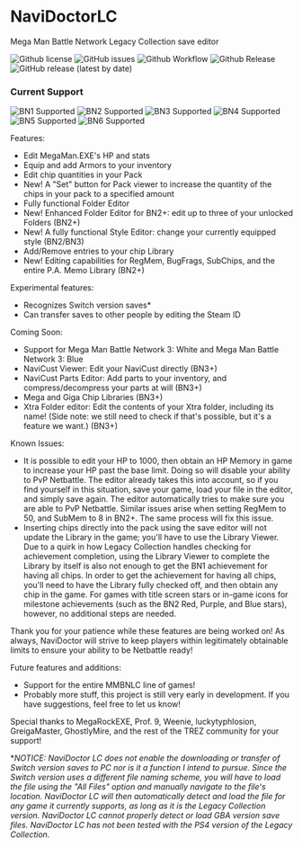 # NaviDoctorLC
Mega Man Battle Network Legacy Collection save editor

![Github license](https://img.shields.io/github/license/functionFox/NaviDoctorLC?style=plastic)
![GitHub issues](https://img.shields.io/github/issues/functionFox/NaviDoctorLC?style=plastic&logo=github)
![Github Workflow](https://img.shields.io/github/actions/workflow/status/functionFox/NaviDoctorLC/ci.yml?style=plastic&logo=github)
![Github Release](https://img.shields.io/github/v/release/functionFox/NaviDoctorLC?style=plastic&logo=github)
![GitHub release (latest by date)](https://img.shields.io/github/downloads/functionFox/NaviDoctorLC/latest/total?style=plastic&logo=github)

### Current Support
![BN1 Supported](https://img.shields.io/badge/Battle_Network_1-✓-green?style=plastic&logo=steam)
![BN2 Supported](https://img.shields.io/badge/Battle_Network_2-✓-green?style=plastic&logo=steam)
![BN3 Supported](https://img.shields.io/badge/Battle_Network_3-✕-red?style=plastic&logo=steam)
![BN4 Supported](https://img.shields.io/badge/Battle_Network_4-✕-red?style=plastic&logo=steam)
![BN5 Supported](https://img.shields.io/badge/Battle_Network_5-✕-red?style=plastic&logo=steam)
![BN6 Supported](https://img.shields.io/badge/Battle_Network_6-✕-red?style=plastic&logo=steam)

Features:

- Edit MegaMan.EXE's HP and stats
- Equip and add Armors to your inventory
- Edit chip quantities in your Pack
- New! A "Set" button for Pack viewer to increase the quantity of the chips in your pack to a specified amount
- Fully functional Folder Editor
- New! Enhanced Folder Editor for BN2+: edit up to three of your unlocked Folders (BN2+)
- New! A fully functional Style Editor: change your currently equipped style (BN2/BN3)
- Add/Remove entries to your chip Library
- New! Editing capabilities for RegMem, BugFrags, SubChips, and the entire P.A. Memo Library (BN2+)

Experimental features:

- Recognizes Switch version saves*
- Can transfer saves to other people by editing the Steam ID

Coming Soon:

- Support for Mega Man Battle Network 3: White and Mega Man Battle Network 3: Blue
- NaviCust Viewer: Edit your NaviCust directly (BN3+)
- NaviCust Parts Editor: Add parts to your inventory, and compress/decompress your parts at will (BN3+)
- Mega and Giga Chip Libraries (BN3+)
- Xtra Folder editor: Edit the contents of your Xtra folder, including its name! (Side note: we still need to check if that's possible, but it's a feature we want.) (BN3+)

Known Issues:

- It is possible to edit your HP to 1000, then obtain an HP Memory in game to increase your HP past the base limit. Doing so will disable your ability to PvP Netbattle. The editor already takes this into account, so if you find yourself in this situation, save your game, load your file in the editor, and simply save again. The editor automatically tries to make sure you are able to PvP Netbattle. Similar issues arise when setting RegMem to 50, and SubMem to 8 in BN2+. The same process will fix this issue.
- Inserting chips directly into the pack using the save editor will not update the Library in the game; you'll have to use the Library Viewer. Due to a quirk in how Legacy Collection handles checking for achievement completion, using the Library Viewer to complete the Library by itself is also not enough to get the BN1 achievement for having all chips. In order to get the achievement for having all chips, you'll need to have the Library fully checked off, and then obtain any chip in the game. For games with title screen stars or in-game icons for milestone achievements (such as the BN2 Red, Purple, and Blue stars), however, no additional steps are needed.

Thank you for your patience while these features are being worked on! As always, NaviDoctor will strive to keep players within legitimately obtainable limits to ensure your ability to be Netbattle ready!

Future features and additions:

- Support for the entire MMBNLC line of games!
- Probably more stuff, this project is still very early in development. If you have suggestions, feel free to let us know!

Special thanks to MegaRockEXE, Prof. 9, Weenie, luckytyphlosion, GreigaMaster, GhostlyMire, and the rest of the TREZ community for your support!

**NOTICE: NaviDoctor LC does not enable the downloading or transfer of Switch version saves to PC nor is it a function I intend to pursue. Since the Switch version uses a different file naming scheme, you will have to load the file using the "All Files" option and manually navigate to the file's location. NaviDoctor LC will then automatically detect and load the file for any game it currently supports, as long as it is the Legacy Collection version. NaviDoctor LC cannot properly detect or load GBA version save files. NaviDoctor LC has not been tested with the PS4 version of the Legacy Collection.*
